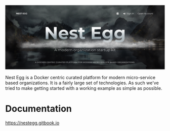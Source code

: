 <img src="docs/images/GettingStarted-Client.png">

Nest Egg is a Docker centric curated platform for modern micro-service based organizations. It is a fairly large set of technologies. As such we've tried to make getting started with a working example as simple as possible. 

# Documentation
<a href="https://nestegg.gitbook.io" alt="Official Docs" target="_docs" >https://nestegg.gitbook.io</a>
